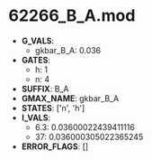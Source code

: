 # 62266_B_A.mod

- **G_VALS**:
  - gkbar_B_A: 0.036
- **GATES**:
  - h: 1
  - n: 4
- **SUFFIX**: B_A
- **GMAX_NAME**: gkbar_B_A
- **STATES**: ['n', 'h']
- **I_VALS**:
  - 6.3: 0.03600022439411116
  - 37: 0.036000305022365245
- **ERROR_FLAGS**: []
